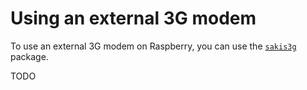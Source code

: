 Using an external 3G modem
===

To use an external 3G modem on Raspberry, you can use the [`sakis3g`](https://github.com/Trixarian/sakis3g-source) package.

TODO
